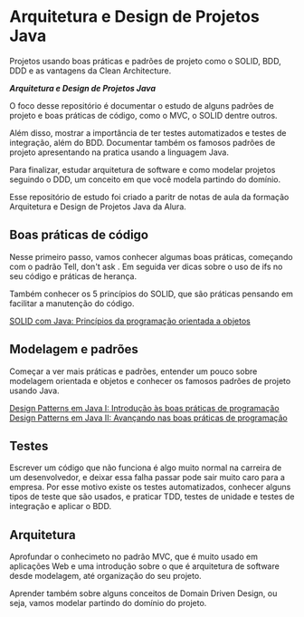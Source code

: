 # Arquitetura e Design de Projetos Java

Projetos usando boas práticas e padrões de projeto como o SOLID, BDD, DDD e as vantagens da Clean Architecture.

***Arquitetura e Design de Projetos Java***

O foco desse repositório é documentar o estudo de alguns padrões de projeto e boas práticas de código, como o MVC, o SOLID dentre outros.

Além disso, mostrar a importância de ter testes automatizados e testes de integração, além do BDD. Documentar também os famosos padrões de projeto apresentando na pratica usando a linguagem Java.

Para finalizar, estudar arquitetura de software e como modelar projetos seguindo o DDD, um conceito em que você modela partindo do domínio.

Esse repositório de estudo foi criado a paritr de notas de aula da formação Arquitetura e Design de Projetos Java da Alura.

## Boas práticas de código

Nesse primeiro passo, vamos conhecer algumas boas práticas, começando com o padrão Tell, don't ask . Em seguida ver dicas sobre o uso de ifs no seu código e práticas de herança.

Também conhecer os 5 princípios do SOLID, que são práticas pensando em facilitar a manutenção do código.

[SOLID com Java: Princípios da programação orientada a objetos](SOLID)

## Modelagem e padrões

Começar a ver mais práticas e padrões, entender um pouco sobre modelagem orientada e objetos e conhecer os famosos padrões de projeto usando Java.

[Design Patterns em Java I: Introdução às boas práticas de programação](Design-Patterns-01)
[Design Patterns em Java II: Avançando nas boas práticas de programação](Design-Patterns-02)

## Testes

Escrever um código que não funciona é algo muito normal na carreira de um desenvolvedor, e deixar essa falha passar pode sair muito caro para a empresa. Por esse motivo existe os testes automatizados, conhecer alguns tipos de teste que são usados, e praticar TDD, testes de unidade e testes de integração e aplicar o BDD.

## Arquitetura

Aprofundar o conhecimeto no padrão MVC, que é muito usado em aplicações Web e uma introdução sobre o que é arquitetura de software desde modelagem, até organização do seu projeto.

Aprender também sobre alguns conceitos de Domain Driven Design, ou seja, vamos modelar partindo do domínio do projeto.
